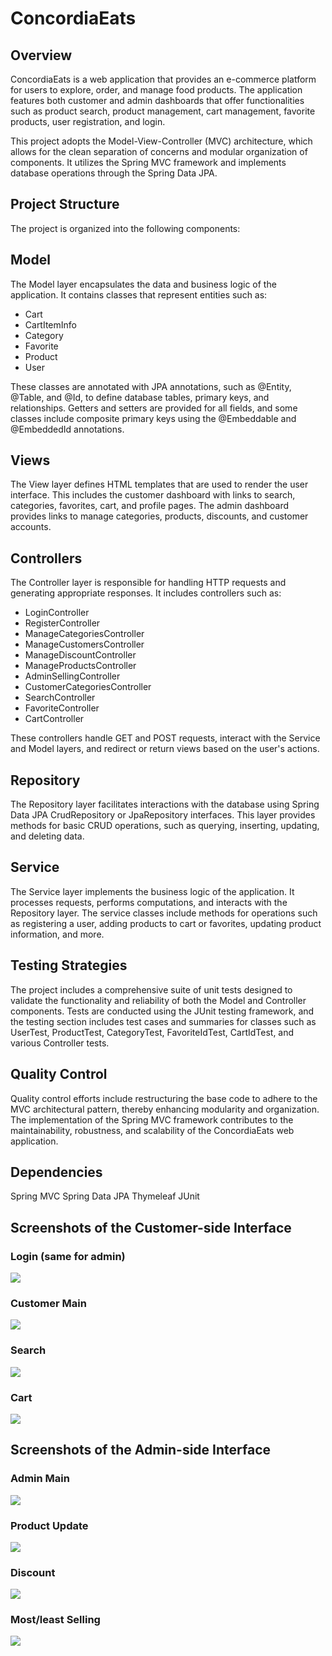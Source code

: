 # ConcordiaEats

## Overview

ConcordiaEats is a web application that provides an e-commerce platform for users to explore, order, and manage food products. The application features both customer and admin dashboards that offer functionalities such as product search, product management, cart management, favorite products, user registration, and login.

This project adopts the Model-View-Controller (MVC) architecture, which allows for the clean separation of concerns and modular organization of components. It utilizes the Spring MVC framework and implements database operations through the Spring Data JPA.

## Project Structure

The project is organized into the following components:

## Model

The Model layer encapsulates the data and business logic of the application. It contains classes that represent entities such as:

- Cart
- CartItemInfo
- Category
- Favorite
- Product
- User

These classes are annotated with JPA annotations, such as @Entity, @Table, and @Id, to define database tables, primary keys, and relationships. Getters and setters are provided for all fields, and some classes include composite primary keys using the @Embeddable and @EmbeddedId annotations.

## Views

The View layer defines HTML templates that are used to render the user interface. This includes the customer dashboard with links to search, categories, favorites, cart, and profile pages. The admin dashboard provides links to manage categories, products, discounts, and customer accounts.

## Controllers

The Controller layer is responsible for handling HTTP requests and generating appropriate responses. It includes controllers such as:

- LoginController
- RegisterController
- ManageCategoriesController
- ManageCustomersController
- ManageDiscountController
- ManageProductsController
- AdminSellingController
- CustomerCategoriesController
- SearchController
- FavoriteController
- CartController

These controllers handle GET and POST requests, interact with the Service and Model layers, and redirect or return views based on the user's actions.

## Repository

The Repository layer facilitates interactions with the database using Spring Data JPA CrudRepository or JpaRepository interfaces. This layer provides methods for basic CRUD operations, such as querying, inserting, updating, and deleting data.

## Service

The Service layer implements the business logic of the application. It processes requests, performs computations, and interacts with the Repository layer. The service classes include methods for operations such as registering a user, adding products to cart or favorites, updating product information, and more.

## Testing Strategies

The project includes a comprehensive suite of unit tests designed to validate the functionality and reliability of both the Model and Controller components. Tests are conducted using the JUnit testing framework, and the testing section includes test cases and summaries for classes such as UserTest, ProductTest, CategoryTest, FavoriteIdTest, CartIdTest, and various Controller tests.

## Quality Control

Quality control efforts include restructuring the base code to adhere to the MVC architectural pattern, thereby enhancing modularity and organization. The implementation of the Spring MVC framework contributes to the maintainability, robustness, and scalability of the ConcordiaEats web application.

## Dependencies

Spring MVC
Spring Data JPA
Thymeleaf
JUnit

## Screenshots of the Customer-side Interface

### Login (same for admin)

![](https://i.postimg.cc/8zSqhLg2/1-login.png)

### Customer Main

![](https://i.postimg.cc/Zq0j3q0k/2-customer-Main.png)

### Search

![](https://i.postimg.cc/J4wgLj0s/3-search.png)

### Cart

![](https://i.postimg.cc/nrmPmhRV/4-cart.png)

## Screenshots of the Admin-side Interface

### Admin Main

![](https://i.postimg.cc/ncvWcM90/5-admin-Main.png)

### Product Update

![](https://i.postimg.cc/y635tL1q/6-product.png)

### Discount

![](https://i.postimg.cc/c4YpgX27/7-discount.png)

### Most/least Selling

![](https://i.postimg.cc/pLJ3ky2p/8-selling.png)

